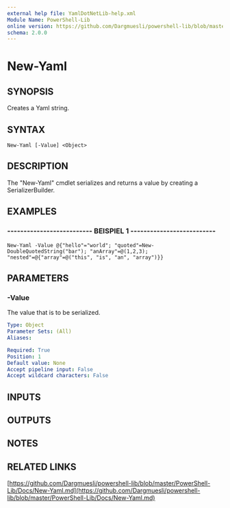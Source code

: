 ```yaml
---
external help file: YamlDotNetLib-help.xml
Module Name: PowerShell-Lib
online version: https://github.com/Dargmuesli/powershell-lib/blob/master/PowerShell-Lib/Docs/New-Yaml.md
schema: 2.0.0
---
```


# New-Yaml

## SYNOPSIS
Creates a Yaml string.

## SYNTAX

```
New-Yaml [-Value] <Object>
```

## DESCRIPTION
The "New-Yaml" cmdlet serializes and returns a value by creating a SerializerBuilder.

## EXAMPLES

### -------------------------- BEISPIEL 1 --------------------------
```
New-Yaml -Value @{"hello"="world"; "quoted"=New-DoubleQuotedString("bar"); "anArray"=@(1,2,3); "nested"=@{"array"=@("this", "is", "an", "array")}}
```

## PARAMETERS

### -Value
The value that is to be serialized.

```yaml
Type: Object
Parameter Sets: (All)
Aliases: 

Required: True
Position: 1
Default value: None
Accept pipeline input: False
Accept wildcard characters: False
```

## INPUTS

## OUTPUTS

## NOTES

## RELATED LINKS

[https://github.com/Dargmuesli/powershell-lib/blob/master/PowerShell-Lib/Docs/New-Yaml.md](https://github.com/Dargmuesli/powershell-lib/blob/master/PowerShell-Lib/Docs/New-Yaml.md)

